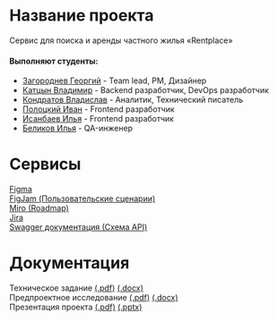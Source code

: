 # Название проекта
Сервис для поиска и аренды частного жилья «Rentplace»
#### Выполняют студенты: ####
* [Загороднев Георгий](https://github.com/f1ar3) - Team lead, PM, Дизайнер
* [Катцын Владимир](https://github.com/Kattsyn) - Backend разработчик, DevOps разработчик
* [Кондратов Владислав](https://github.com/Bufiz) - Аналитик, Технический писатель
* [Полоцкий Иван](https://github.com/ivanpolotskii) - Frontend разработчик
* [Исанбаев Илья](https://github.com/ilisanbaev04) - Frontend разработчик
* [Беликов Илья](https://github.com/belikov3k) - QA-инженер


# Сервисы

[Figma](https://www.figma.com/design/dUHhGwhEmFBRIUlClh8XHL/Rentplace?node-id=0-1&t=1RZol45soexWSl4u-1) \
[FigJam (Пользовательские сценарии)](https://www.figma.com/board/ygPZP0EhUEdM7czRdczDpz/Rentplace---%D0%9F%D0%BE%D0%BB%D1%8C%D0%B7%D0%BE%D0%B2%D0%B0%D1%82%D0%B5%D0%BB%D1%8C%D1%81%D0%BA%D0%B8%D0%B5-%D1%81%D1%86%D0%B5%D0%BD%D0%B0%D1%80%D0%B8%D0%B8?node-id=0-1&t=jnVoz1bDwZE9VbLN-1) \
[Miro (Roadmap)](https://miro.com/app/board/uXjVIRbE80E=/?share_link_id=14179711041) \
[Jira](https://id.atlassian.com/invite/p/jira-software?id=ErIOf7N1T-iG7c8kshKViA) \
[Swagger документация (Схема API)](https://petstore.swagger.io/?url=https://rawcdn.githack.com/TP-RENTPLACE/RENTPLACE/d698b6c46daf2621162913fd528c2f467f4cd529/%D0%A1%D1%85%D0%B5%D0%BC%D0%B0%20API/rentplace-openapi.yaml)


# Документация
Техническое задание [(.pdf)]() [(.docx)]() \
Предпроектное исследование [(.pdf)]() [(.docx)]() \
Презентация проекта [(.pdf)]() [(.pptx)]()


